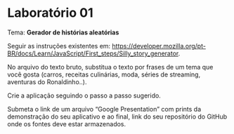 # Laboratório 01

Tema: **Gerador de histórias aleatórias**

Seguir as instruções existentes em:
https://developer.mozilla.org/pt-BR/docs/Learn/JavaScript/First_steps/Silly_story_generator.

No arquivo do texto bruto, substitua o texto por frases de um tema que você gosta (carros, receitas culinárias, moda, séries de streaming, aventuras do Ronaldinho..).

Crie a aplicação seguindo o passo a passo sugerido.

Submeta o link de um arquivo “Google Presentation” com prints da demonstração do seu aplicativo e ao final, link do seu repositório do GitHub onde os fontes deve estar armazenados.
